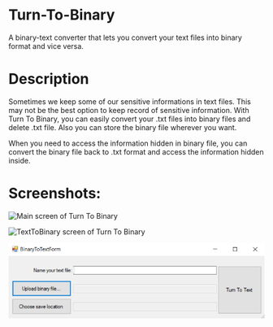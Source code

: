 # Turn-To-Binary
A binary-text converter that lets you convert your text files into binary format and vice versa.

# Description

Sometimes we keep some of our sensitive informations in text files. This may not be the best option to keep record of sensitive information. With Turn To Binary, you can easily convert your .txt files into binary files and delete .txt file. Also you can store the binary file wherever you want.

When you need to access the information hidden in binary file, you can convert the binary file back to .txt format and access the information hidden inside.

# Screenshots:

![Main screen of Turn To Binary](https://raw.githubusercontent.com/devmehmetakifv/Turn-To-Binary/main/mainScreen.PNG)

![TextToBinary screen of Turn To Binary](https://raw.githubusercontent.com/devmehmetakifv/Turn-To-Binary/main/ttb.PNG)

![BinaryToText screen of Turn To Binary](https://raw.githubusercontent.com/devmehmetakifv/TurnToBinary/master/btt.PNG)
